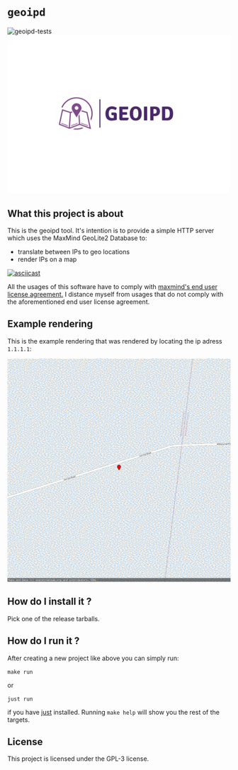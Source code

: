 # ```geoipd```

![geoipd-tests](https://github.com/4thel00z/geoipd/workflows/Test/badge.svg)
![geoipd-logo](https://github.com/4thel00z/geoipd/raw/assets/logo.png)

## What this project is about



This is the geoipd tool.
It's intention is to provide a simple HTTP server which uses the MaxMind GeoLite2 Database to:

- translate between IPs to geo locations
- render IPs on a map

[![asciicast](https://asciinema.org/a/TaBCmf30otbvglrp8DQ8FkuB6.svg)](https://asciinema.org/a/TaBCmf30otbvglrp8DQ8FkuB6)

All the usages of this software have to comply with [maxmind's end user license agreement.](https://www.maxmind.com/en/end-user-license-agreement) 
I distance myself from usages that do not comply with the aforementioned end user license agreement.

## Example rendering

This is the example rendering that was rendered by locating the ip adress `1.1.1.1`:

![geoipd-rendering](https://github.com/4thel00z/geoipd/raw/assets/out.png)

## How do I install it ?

Pick one of the release tarballs.

## How do I run it ?

After creating a new project like above you can simply run:

```
make run
```

or

```
just run
```

if you have [just](https://github.com/casey/just) installed.
Running `make help` will show you the rest of the targets.

## License

This project is licensed under the GPL-3 license.
